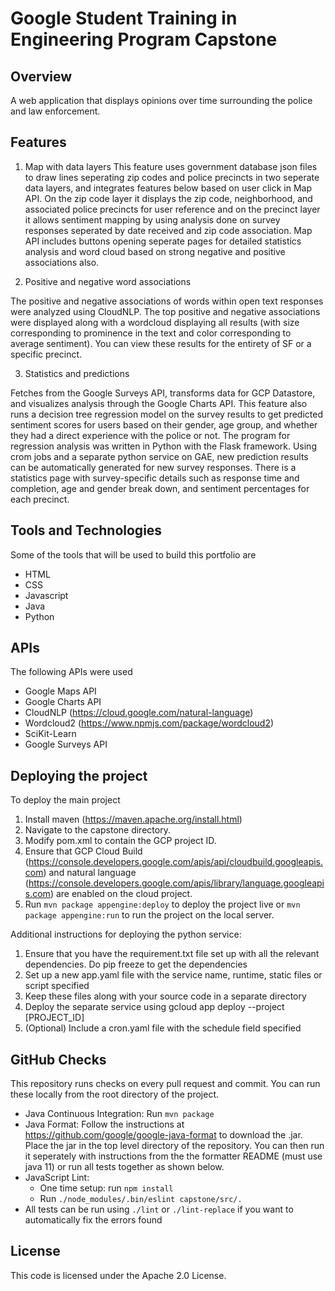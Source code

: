 # Google Student Training in Engineering Program Capstone

## Overview
A web application that displays opinions over time surrounding the police and law enforcement.

## Features
1. Map with data layers
This feature uses government database json files to draw lines seperating zip codes and police
precincts in two seperate data layers, and integrates features below based on user click in Map API.
On the zip code layer it displays the zip code, neighborhood, and associated police precincts for user
reference and on the precinct layer it allows sentiment mapping by using analysis done on survey responses
seperated by date received and zip code association. Map API includes buttons opening seperate pages for
detailed statistics analysis and word cloud based on strong negative and positive associations also.

2. Positive and negative word associations

The positive and negative associations of words within open text responses were analyzed using 
CloudNLP. The top positive and negative associations were displayed along with a wordcloud 
displaying all results (with size corresponding to prominence in the text and color corresponding
to average sentiment). You can view these results for the entirety of SF or a specific precinct.

3. Statistics and predictions

Fetches from the Google Surveys API, transforms data for GCP Datastore, and visualizes analysis through
the Google Charts API. This feature also runs a decision tree regression model on the survey results to get predicted
sentiment scores for users based on their gender, age group, and whether they had a direct experience with the
police or not. The program for regression analysis was written in Python with the Flask framework. Using crom jobs and
a separate python service on GAE, new prediction results can be automatically generated for new survey responses.
There is a statistics page with survey-specific details such as response time and completion,
age and gender break down, and sentiment percentages for each precinct. 

## Tools and Technologies
Some of the tools that will be used to build this portfolio are
* HTML
* CSS
* Javascript
* Java
* Python

## APIs
The following APIs were used
* Google Maps API
* Google Charts API
* CloudNLP (https://cloud.google.com/natural-language)
* Wordcloud2 (https://www.npmjs.com/package/wordcloud2)
* SciKit-Learn
* Google Surveys API

## Deploying the project

To deploy the main project
1. Install maven (https://maven.apache.org/install.html)
2. Navigate to the capstone directory.
3. Modify pom.xml to contain the GCP project ID.
4. Ensure that GCP Cloud Build (https://console.developers.google.com/apis/api/cloudbuild.googleapis.com)
and natural language (https://console.developers.google.com/apis/library/language.googleapis.com) 
are enabled on the cloud project.
5. Run `mvn package appengine:deploy` to deploy the project live or 
`mvn package appengine:run` to run the project on the local server.

Additional instructions for deploying the python service:
1. Ensure that you have the requirement.txt file set up with 
all the relevant dependencies. Do pip freeze to get the dependencies
2. Set up a new app.yaml file with the service name, runtime, static files or
script specified
3. Keep these files along with your source code in a separate directory
4. Deploy the separate service using gcloud app deploy --project [PROJECT_ID]
5. (Optional) Include a cron.yaml file with the schedule field specified

## GitHub Checks
This repository runs checks on every pull request and commit. You can run these
locally from the root directory of the project.

- Java Continuous Integration: Run `mvn package`
- Java Format: Follow the instructions at
  https://github.com/google/google-java-format to download the .jar. Place the jar in the
  top level directory of the repository. You can then run it seperately with instructions 
  from the the formatter README (must use java 11) or run all tests together as shown below.
- JavaScript Lint:
  - One time setup: run `npm install`
  - Run `./node_modules/.bin/eslint capstone/src/.`
- All tests can be run using `./lint` or `./lint-replace` if you want to automatically fix
  the errors found

## License
This code is licensed under the Apache 2.0 License.

